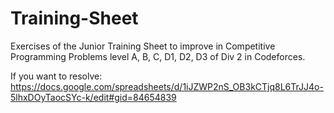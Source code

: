 # Training-Sheet
Exercises of the Junior Training Sheet to improve in Competitive Programming
Problems level A, B, C, D1, D2, D3 of Div 2 in Codeforces.

If you want to resolve: https://docs.google.com/spreadsheets/d/1iJZWP2nS_OB3kCTjq8L6TrJJ4o-5lhxDOyTaocSYc-k/edit#gid=84654839